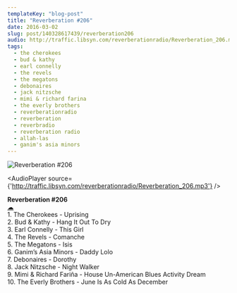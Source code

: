 ```yaml
---
templateKey: "blog-post"
title: "Reverberation #206"
date: 2016-03-02
slug: post/140328617439/reverberation206
audio: http://traffic.libsyn.com/reverberationradio/Reverberation_206.mp3
tags:
  - the cherokees
  - bud & kathy
  - earl connelly
  - the revels
  - the megatons
  - debonaires
  - jack nitzsche
  - mimi & richard farina
  - the everly brothers
  - reverberationradio
  - reverberation
  - reverbradio
  - reverberation radio
  - allah-las
  - ganim's asia minors
---
```


![Reverberation #206](../images/4feedcb9dea7b948f78b0c529c5423a7ad7ac5aea2c67209d68337cd6a7efdb0.jpg)

<AudioPlayer source={'http://traffic.libsyn.com/reverberationradio/Reverberation_206.mp3'} />

<p><b>Reverberation #206<br /></b><a href="http://traffic.libsyn.com/reverberationradio/Reverberation_206.mp3">&#9729;</a><br />1. The Cherokees - Uprising<br />2. Bud &amp; Kathy - Hang It Out To Dry<br />3. Earl Connelly - This Girl<br />4. The Revels - Comanche<br />5. The Megatons - Isis<br />6. Ganim&rsquo;s Asia Minors - Daddy Lolo<br />7. Debonaires - Dorothy<br />8. Jack Nitzsche - Night Walker<br />9. Mimi &amp; Richard Fari&ntilde;a - House Un-American Blues Activity Dream<br />10. The Everly Brothers - June Is As Cold As December</p>
